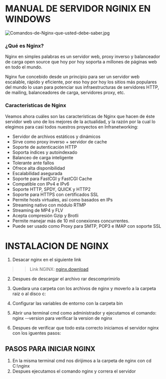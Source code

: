 # MANUAL DE SERVIDOR NGINIX EN WINDOWS

![Comandos-de-Nginx-que-usted-debe-saber.jpg](https://extassisnetwork.com/tutoriales/wp-content/uploads/Comandos-de-Nginx-que-usted-debe-saber.jpg)


### ¿Qué es Nginx?
Nginx en simples palabras es un servidor web, proxy inverso y balanceador de carga open source que hoy por hoy soporta a millones de páginas web en todo el mundo.

Nginx fue concebido desde un principio para ser un servidor web escalable, rápido y eficiente, por eso hoy por hoy los sitios más populares del mundo lo usan para potenciar sus infraestructuras de servidores HTTP, de mailing, balanceadores de carga, servidores proxy, etc.

### Características de Nginx
Veamos ahora cuáles son las características de Nginx que hacen de éste servidor web uno de los mejores de la actualidad, y la razón por la cual lo elegimos para casi todos nuestros proyectos en Infranetworking:

* Servidor de archivos estáticos y dinámicos
* Sirve como proxy inverso + servidor de cache
* Soporte de autenticación HTTP
* Soporta índices y autoindexado
* Balanceo de carga inteligente
* Tolerante ante fallos
* Ofrece alta disponibilidad
* Escalabilidad asegurada
* Soporte para FastCGI y FastCGI Cache
* Compatible con IPv4 e IPv6
* Soporte HTTP, SPDY, QUICK y HTTP2
* Soporte para HTTPS con certificados SSL
* Permite hosts virtuales, así como basados en IPs
* Streaming nativo con módulo RTMP
* Streaming de MP4 y FLV
* Acepta compresión Gzip y Brotli
* Permite manejar más de 10 mil conexiones concurrentes.
* Puede ser usado como Proxy para SMTP, POP3 e IMAP con soporte SSL

# INSTALACION DE NGINX

1. Desacar nginx en el siguiente link

>>Link NGINX: [nginx.download](https://nginx.org/en/download.html)

2. Despues de descargar el archivo rar descomprimirlo

3. Quedara una carpeta con los archivos de nginx y moverlo a la carpeta raiz o al disco c:

4. Configurar las variables de entorno  con la carpeta bin

5. Abrir una terminal cmd como administrador y ejecutamos el comando: nginx --version para verificar la version de nginx

6. Despues de verificar que todo esta correcto iniciamos el servidor nginx  con los iguentes pasos:

## PASOS PARA INICIAR NGINX

1. En la misma terminal cmd nos dirijimos a la carpeta de nginx con cd C:\nginx
2. Despues ejecutamos el comando nginx y correra el servidor 